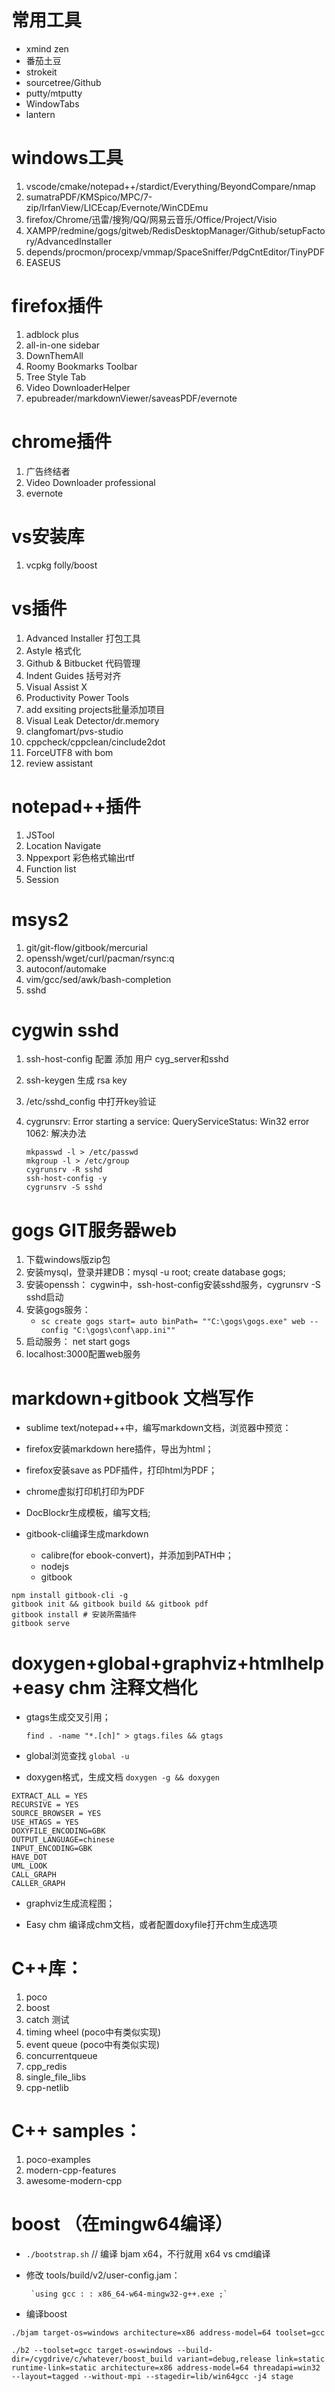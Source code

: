 # 常用工具
- xmind zen
- 番茄土豆
- strokeit
- sourcetree/Github
- putty/mtputty
- WindowTabs
- lantern

# windows工具

1. vscode/cmake/notepad++/stardict/Everything/BeyondCompare/nmap
2. sumatraPDF/KMSpico/MPC/7-zip/IrfanView/LICEcap/Evernote/WinCDEmu
3. firefox/Chrome/迅雷/搜狗/QQ/网易云音乐/Office/Project/Visio
4. XAMPP/redmine/gogs/gitweb/RedisDesktopManager/Github/setupFactory/AdvancedInstaller
5. depends/procmon/procexp/vmmap/SpaceSniffer/PdgCntEditor/TinyPDF
6. EASEUS

# firefox插件

1. adblock plus
2. all-in-one sidebar
3. DownThemAll
4. Roomy Bookmarks Toolbar
5. Tree Style Tab
6. Video DownloaderHelper
7. epubreader/markdownViewer/saveasPDF/evernote

# chrome插件

1. 广告终结者
2. Video Downloader professional
3. evernote

# vs安装库

1. vcpkg  folly/boost

# vs插件

1. Advanced Installer 打包工具
2. Astyle 格式化
3. Github & Bitbucket 代码管理
4. Indent Guides 括号对齐
5. Visual Assist X
6. Productivity Power Tools
7. add exsiting projects批量添加项目
8. Visual Leak Detector/dr.memory
9. clangfomart/pvs-studio
10. cppcheck/cppclean/cinclude2dot
11. ForceUTF8 with bom
12. review assistant

# notepad++插件

1. JSTool
2. Location Navigate
3. Nppexport 彩色格式输出rtf
4. Function list
5. Session

# msys2

1. git/git-flow/gitbook/mercurial
2. openssh/wget/curl/pacman/rsync:q
3. autoconf/automake
4. vim/gcc/sed/awk/bash-completion
5. sshd

# cygwin sshd

1. ssh-host-config 配置 添加 用户 cyg\_server和sshd
2. ssh-keygen 生成 rsa key
3. /etc/sshd\_config 中打开key验证
4. cygrunsrv: Error starting a service: QueryServiceStatus: Win32 error 1062: 解决办法

   ```
   mkpasswd -l > /etc/passwd
   mkgroup -l > /etc/group
   cygrunsrv -R sshd
   ssh-host-config -y
   cygrunsrv -S sshd
   ```

# gogs GIT服务器web

1. 下载windows版zip包
2. 安装mysql，登录并建DB：mysql -u root; create database gogs;
3. 安装openssh： cygwin中，ssh-host-config安装sshd服务，cygrunsrv -S sshd启动
4. 安装gogs服务：
   * `sc create gogs start= auto binPath= ""C:\gogs\gogs.exe" web --config "C:\gogs\conf\app.ini""`
5. 启动服务： net start gogs
6. localhost:3000配置web服务

# markdown+gitbook 文档写作

* sublime text/notepad++中，编写markdown文档，浏览器中预览：

* firefox安装markdown here插件，导出为html；

* firefox安装save as PDF插件，打印html为PDF；

* chrome虚拟打印机打印为PDF

* DocBlockr生成模板，编写文档;

* gitbook-cli编译生成markdown

  * calibre\(for ebook-convert\)，并添加到PATH中；
  * nodejs
  * gitbook

```
npm install gitbook-cli -g
gitbook init && gitbook build && gitbook pdf
gitbook install # 安装所需插件
gitbook serve
```

# doxygen+global+graphviz+htmlhelp+easy chm 注释文档化

* gtags生成交叉引用；

  `find . -name "*.[ch]" > gtags.files && gtags`

* global浏览查找 `global -u`

* doxygen格式，生成文档 `doxygen -g && doxygen`

```
EXTRACT_ALL = YES
RECURSIVE = YES
SOURCE_BROWSER = YES
USE_HTAGS = YES
DOXYFILE_ENCODING=GBK
OUTPUT_LANGUAGE=chinese 
INPUT_ENCODING=GBK
HAVE_DOT
UML_LOOK
CALL_GRAPH
CALLER_GRAPH
```

* graphviz生成流程图；

* Easy chm 编译成chm文档，或者配置doxyfile打开chm生成选项

# C++库：

1. poco 
2. boost 
3. catch 测试
4. timing wheel \(poco中有类似实现\)
5. event queue \(poco中有类似实现\)
6. concurrentqueue
7. cpp\_redis
8. single\_file\_libs
9. cpp-netlib

# C++ samples：

1. poco-examples
2. modern-cpp-features
3. awesome-modern-cpp

# boost （在mingw64编译）

* `./bootstrap.sh`           // 编译 bjam x64，不行就用 x64 vs cmd编译

*  修改 tools/build/v2/user-config.jam：

        `using gcc : : x86_64-w64-mingw32-g++.exe ;`

* 编译boost

`./bjam target-os=windows architecture=x86 address-model=64 toolset=gcc    `

`./b2 --toolset=gcc target-os=windows --build-dir=/cygdrive/c/whatever/boost_build variant=debug,release link=static runtime-link=static architecture=x86 address-model=64 threadapi=win32 --layout=tagged --without-mpi --stagedir=lib/win64gcc -j4 stage`



